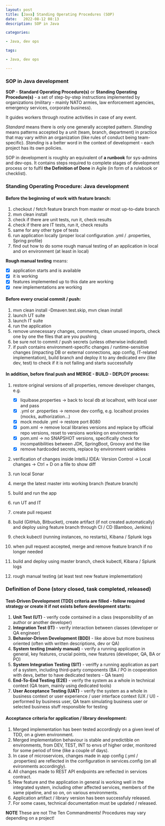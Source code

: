 ```yaml
---
layout: post
title: [Java] Standing Operating Procedures (SOP)
date:   2022-08-12 08:13
description: SOP in Java

categories:

- Java, dev ops

tags:

- Java, dev ops

---
```


### SOP in Java development

**SOP** - **Standard Operating Procedure(s)** or **Standing Operating Procedure(s)** - a set of step-by-step instructions implemented by organizations (military - mainly NATO armies, law enforcement agencies, emergency services, corporate business). 

It guides workers through routine activities in case of any event.

*Standard* means there is only one generally accepted pattern. *Standing* means patterns accepted by a unit (team, branch, department) in practice that may vary within an organization (like rules of conduct being team-specific).
*Standing* is a better word in the context of development - each project has its own policies.
 
SOP in development is roughly an equivalent of **a runbook** for sys-admins and dev-ops. It contains steps required to complete stages of development process or to fulfil **the Definition of Done** in Agile (in form of a rulebook or checklist).

### Standing Operating Procedure: Java development

#### Before the beginning of work with feature branch:

1. checkout / fetch feature branch from master or most up-to-date branch
2. mvn clean install
3. check if there are unit tests, run it, check results
4. check if there are IT tests, run it, check results
5. same for any other type of tests
6. run application locally (proper local configuration .yml / .properties, Spring profile)
7. find out how to do some rough manual testing of an application in local and on environment (at least in local)

**Rough manual testing** means: 
- [x] application starts and is available
- [x] it is working
- [x] features implemented up to this date are working 
- [x] new implementations are working

#### Before every crucial commit / push:

1. mvn clean install -Dmaven.test.skip, mvn clean install
2. launch UT suite
3. launch IT suite
4. run the application
5. remove unnecessary changes, comments, clean unused imports, check one by one the files that are you pushing
6. be sure not to commit / push secrets (unless otherwise indicated)
7. if push contains environment-specific changes / runtime-sensitive changes (impacting DB or external connections, app config, IT-related implementation), build branch and deploy it to any dedicated env (like dev, test) to check if it is not failing and starts successfully


#### In addition, before final push and MERGE - BUILD - DEPLOY process:

1. restore original versions of all properties, remove developer changes, e.g.

   - [x] liquibase.properties -> back to local db at localhost, with local user and pass
   - [x] .yml or .properties -> remove dev config, e.g. localhost proxies (mocks, authorization...)
   - [x] mock module .yml -> restore port 8080
   - [x] pom.xml -> remove local libraries versions and replace by official repo versions, reset to versions working on environments
   - [x] pom.xml -> no SNAPSHOT versions, specifically check for incompatibilities between JDK, SpringBoot, Groovy and the like
   - [x] remove hardcoded secrets, replace by environment variables

2. verification of changes inside IntelliJ IDEA: Version Control -> Local changes -> Ctrl + D on a file to show diff
3. run local Sonar
4. merge the latest master into working branch (feature branch)
5. build and run the app
6. run UT and IT
7. create pull request
8. build (GitHub, Bitbucket), create artifact (if not created automatically) and deploy using feature branch through CI / CD (Bamboo, Jenkins)
9. check kubectl (running instances, no restarts), Kibana / Splunk logs
10. when pull request accepted, merge and remove feature branch if no longer needed
11. build and deploy using master branch, check kubectl, Kibana / Splunk logs
12. rough manual testing (at least test new feature implementation)


### Definition of Done (story closed, task completed, released)


#### Test-Driven Development (TDD) criteria are filled - follow required strategy or create it if not exists before development starts:

1. **Unit Test (UT)** - verify code contained in a class (responsibility of an author or another developer)
2. **Integration Test (IT)** - verify interaction between classes (developer or QA engineer)
3. **Behavior-Driven Development (BDD)** - like above but more business oriented (often with written descriptions, dev or QA)
4. **System testing (mainly manual)** - verify a running application in general, key features, crucial points, new features (developer, QA, BA or PO)
5. **System Integration Testing (SIT)** - veriffy a running application as part of a system, including third-party components (BA / PO in cooperation with devs, better to have dedicated testers - QA team)
6. **End-To-End Testing (E2E)** - verify the system as a whole in technical context (QA team, mainly using dedicated tools)
7. **User Acceptance Testing (UAT)** - verify the system as a whole in business context or user experience / user interface context (UX / UI) - performed by business user, QA team simulating business user or selected business stuff responsible for testing

#### Acceptance criteria for application / library development:

1. Merged implementation has been tested accordingly on a given level of TDD, on a given environment.
2. Merged implementation behaviour is stable and predictible on environments, from DEV, TEST, INT to envs of higher order, monitored for some period of time (like a couple of days).
3. In case of microservices, changes made in app config (.yml / .properties) are reflected in the configuration in services.config (on all evironments accordingly).
4. All changes made to REST API endpoints are reflected in services contract.
5. New feature and the application in general is working well in the integrated system, including other affected services, members of the same pipeline, and so on, on various environments.
6. Application artifact / library version has been successfuly released.
7. For some cases, technical documentation must be updated / released.

**NOTE** These are not The Ten Commandments! Procedures may vary depending on a project!
